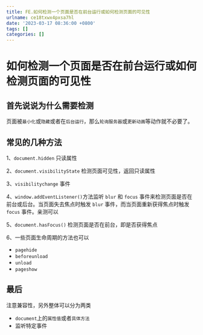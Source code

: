 ```yaml
---
title: FE.如何检测一个页面是否在前台运行或如何检测页面的可见性
urlname: ce18txwx4pxsa7hl
date: '2023-03-17 08:36:00 +0800'
tags: []
categories: []
---
```


# 如何检测一个页面是否在前台运行或如何检测页面的可见性

## 首先说说为什么需要检测

页面被`最小化`或`隐藏`或者在`后台运行`，那么`轮询服务器`或`更新动画`等动作就不必要了。

## 常见的几种方法

1、`document.hidden` 只读属性

2、`document.visibilityState` 检测页面可见性，返回只读属性

3、`visibilitychange` 事件

4、`window.addEventListener()`方法监听 `blur` 和 `focus` 事件来检测页面是否在前台或后台。当页面失去焦点时触发 `blur` 事件，而当页面重新获得焦点时触发 `focus` 事件。亲测可以

5、`document.hasFocus()` 检测页面是否在前台，即是否获得焦点

6、一些页面生命周期的方法也可以

- `pagehide`
- `beforeunload`
- `unload`
- `pageshow`

## 最后

注意兼容性，另外整体可以分为两类

- `document`上的`属性值`或者`具体方法`
- 监听特定事件
